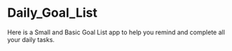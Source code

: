 # Daily_Goal_List
Here is a Small and Basic Goal List app to help you remind and complete all your daily tasks.

